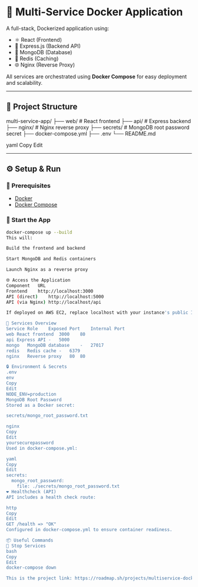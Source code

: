 # 🧩 Multi-Service Docker Application

A full-stack, Dockerized application using:

- ⚛️ React (Frontend)
- 🚀 Express.js (Backend API)
- 🍃 MongoDB (Database)
- 🔁 Redis (Caching)
- 🌐 Nginx (Reverse Proxy)

All services are orchestrated using **Docker Compose** for easy deployment and scalability.

---

## 📁 Project Structure

multi-service-app/
├── web/ # React frontend
├── api/ # Express backend
├── nginx/ # Nginx reverse proxy
├── secrets/ # MongoDB root password secret
├── docker-compose.yml
├── .env
└── README.md

yaml
Copy
Edit

---

## ⚙️ Setup & Run

### 🔧 Prerequisites

- [Docker](https://www.docker.com/)
- [Docker Compose](https://docs.docker.com/compose/)

### 🚀 Start the App

```bash
docker-compose up --build
This will:

Build the frontend and backend

Start MongoDB and Redis containers

Launch Nginx as a reverse proxy

🌐 Access the Application
Component	URL
Frontend	http://localhost:3000
API (direct)	http://localhost:5000
API (via Nginx)	http://localhost/api

If deployed on AWS EC2, replace localhost with your instance's public IP.

🔀 Services Overview
Service	Role	Exposed Port	Internal Port
web	React frontend	3000	80
api	Express API	-	5000
mongo	MongoDB database	-	27017
redis	Redis cache	-	6379
nginx	Reverse proxy	80	80

🔒 Environment & Secrets
.env
env
Copy
Edit
NODE_ENV=production
MongoDB Root Password
Stored as a Docker secret:

secrets/mongo_root_password.txt

nginx
Copy
Edit
yoursecurepassword
Used in docker-compose.yml:

yaml
Copy
Edit
secrets:
  mongo_root_password:
    file: ./secrets/mongo_root_password.txt
❤️ Healthcheck (API)
API includes a health check route:

http
Copy
Edit
GET /health => "OK"
Configured in docker-compose.yml to ensure container readiness.

📦 Useful Commands
🛑 Stop Services
bash
Copy
Edit
docker-compose down

This is the project link: https://roadmap.sh/projects/multiservice-docker
